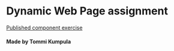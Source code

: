 # Dynamic Web Page assignment

[Published component exercise](https://www.students.oamk.fi/~n3kuto00/DWP-assignment/)

#### Made by Tommi Kumpula
